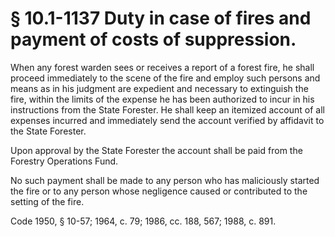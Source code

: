 # § 10.1-1137 Duty in case of fires and payment of costs of suppression.

<p>When any forest warden sees or receives a report of a forest fire, he shall proceed immediately to the scene of the fire and employ such persons and means as in his judgment are expedient and necessary to extinguish the fire, within the limits of the expense he has been authorized to incur in his instructions from the State Forester. He shall keep an itemized account of all expenses incurred and immediately send the account verified by affidavit to the State Forester.</p><p>Upon approval by the State Forester the account shall be paid from the Forestry Operations Fund.</p><p>No such payment shall be made to any person who has maliciously started the fire or to any person whose negligence caused or contributed to the setting of the fire.</p><p>Code 1950, § 10-57; 1964, c. 79; 1986, cc. 188, 567; 1988, c. 891.</p>